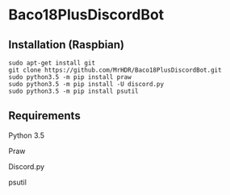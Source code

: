 # Baco18PlusDiscordBot

## Installation (Raspbian)

```
sudo apt-get install git
git clone https://github.com/MrHDR/Baco18PlusDiscordBot.git
sudo python3.5 -m pip install praw
sudo python3.5 -m pip install -U discord.py
sudo python3.5 -m pip install psutil
```

## Requirements
Python 3.5

Praw

Discord.py

psutil
